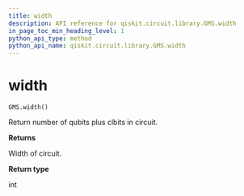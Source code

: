 ```yaml
---
title: width
description: API reference for qiskit.circuit.library.GMS.width
in_page_toc_min_heading_level: 1
python_api_type: method
python_api_name: qiskit.circuit.library.GMS.width
---
```


# width

<span id="qiskit.circuit.library.GMS.width" />

`GMS.width()`

Return number of qubits plus clbits in circuit.

**Returns**

Width of circuit.

**Return type**

int

